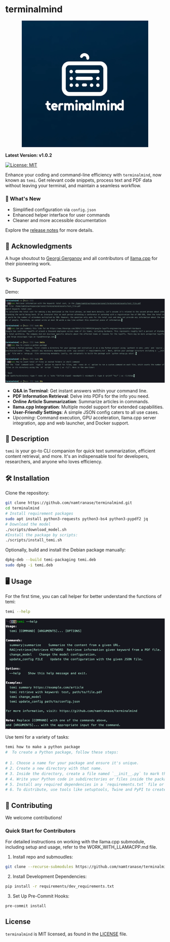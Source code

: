 # terminalmind

<p align="center">
  <img src="assets/logo.png" alt="terminalmind logo" width="400"/>
</p>

**Latest Version: v1.0.2**

[![License: MIT](https://img.shields.io/badge/license-MIT-blue.svg)](https://opensource.org/licenses/MIT)

Enhance your coding and command-line efficiency with `terminalmind`, now known as `temi`. Get relevant code snippets, process text and PDF data without leaving your terminal, and maintain a seamless workflow.


### 🚀 What's New

- Simplified configuration via `config.json`
- Enhanced helper interface for user commands
- Cleaner and more accessible documentation

Explore the [release notes](https://github.com/namtranase/terminalmind/releases/tag/v1.0.2) for more details.

## 🙏 Acknowledgments

A huge shoutout to [Georgi Gerganov](https://github.com/ggerganov) and all contributors of [llama.cpp](https://github.com/ggerganov/llama.cpp) for their pioneering work.


## ✨ Supported Features

Demo:
<p align="center">
  <img src="assets/examples.png" alt="Examples"/>
</p>

- **Q&A in Terminal**: Get instant answers within your command line.
- **PDF Information Retrieval**: Delve into PDFs for the info you need.
- **Online Article Summarization**: Summarize articles in commands.
- **llama.cpp Integration**: Multiple model support for extended capabilities.
- **User-Friendly Settings**: A simple JSON config caters to all use cases.
- *Upcoming*: Command execution, GPU acceleration, llama.cpp server integration, app and web launcher, and Docker support.


## 📖 Description

`temi` is your go-to CLI companion for quick text summarization, efficient content retrieval, and more. It's an indispensable tool for developers, researchers, and anyone who loves efficiency.

## 🛠 Installation

Clone the repository:
```bash
git clone https://github.com/namtranase/terminalmind.git
cd terminalmind
# Install requirement packages
sudo apt install python3-requests python3-bs4 python3-pypdf2 jq
# Download the model
./scripts/download_model.sh
#Install the package by scripts:
./scripts/install_temi.sh
```

Optionally, build and install the Debian package manually:

```bash
dpkg-deb --build temi-packaging temi.deb
sudo dpkg -i temi.deb
```

## 🖥 Usage
For the first time, you can call helper for better understand the functions of temi:
```bash
temi --help
```
<p align="center">
  <img src="assets/helper.png" alt="Examples"/>
</p>

Use temi for a variety of tasks:
```bash
temi how to make a python package
#  To create a Python package, follow these steps:

# 1. Choose a name for your package and ensure it's unique.
# 2. Create a new directory with that name.
# 3. Inside the directory, create a file named `__init__.py` to mark the directory as a Python package.
# 4. Write your Python code in subdirectories or files inside the package directory.
# 5. Install any required dependencies in a `requirements.txt` file or `setup.py`.
# 6. To distribute, use tools like setuptools, Twine and PyPI to create a distribution package.%

```
## 🤝 Contributing

We welcome contributions!

### Quick Start for Contributors
For detailed instructions on working with the llama.cpp submodule, including setup and usage, refer to the WORK_WITH_LLAMACPP.md file.

1. Install repo and submoudles:
```bash
git clone --recurse-submodules https://github.com/namtranase/terminalmind.git
```

2. Install Development Dependencies:
```bash
pip install -r requirements/dev_requirements.txt
```

3. Set Up Pre-Commit Hooks:
```bash
pre-commit install
```

## License

`terminalmind` is MIT licensed, as found in the [LICENSE](https://github.com/namtranase/terminalmind/LICENSE) file.
